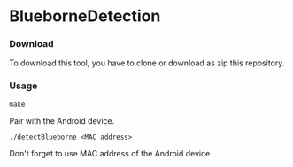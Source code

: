 # BlueborneDetection

### Download
To download this tool, you have to clone or download as zip this repository.

### Usage

```
make
```
Pair with the Android device.
 
```
./detectBlueborne <MAC address>
```

Don't forget to use MAC address of the Android device
